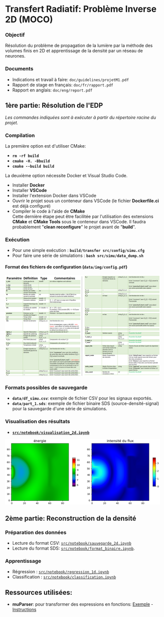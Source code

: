 # Transfert Radiatif: Problème Inverse 2D (MOCO)

### Objectif
Résolution du problème de propagation de la lumière par la méthode des volumes finis en 2D et apprentissage de la densité par un réseau de neurones.

### Documents
- Indications et travail à faire: `doc/guidelines/projetM1.pdf`  
- Rapport de stage en français: `doc/fr/rapport.pdf`  
- Rapport en anglais: `doc/eng/report.pdf`  

## __1ère partie: Résolution de l'EDP__    
_Les commandes indiquées sont à exécuter à partir du répertoire racine du projet._

### Compilation
La première option est d'utiliser CMake:   
- __`rm -rf build`__
- __`cmake -H. -Bbuild`__  
- __`cmake --build build`__  

La deuxième option nécessite Docker et Visual Studio Code.  
- Installer __Docker__  
- Installer __VSCode__  
- Installer l'extension Docker dans VSCode  
- Ouvrir le projet sous un conteneur dans VSCode (le fichier __Dockerfile.ci__ est déjà configuré)  
- Compiler le code à l'aide de __CMake__  
Cette dernière étape peut être facilitée par l'utilisation des extensions __CMake__ et __CMake Tools__ sous le conteneur dans VSCode. Il faudra probablement "__clean reconfigure__" le projet avant de "__build__".

### Exécution
- Pour une simple exécution : __`build/transfer src/config/simu.cfg`__ 
- Pour faire une série de simulations : __`bash src/simu/data_dump.sh`__ 

#### Format des fichiers de configuration (`data/img/config.pdf`)   

![Instructions for configuration](data/img/config.png)

### Formats possibles de sauvegarde
- __`data/df_simu.csv`__: exemple de fichier CSV pour les signaux exportés.
- __`data/part_1.sds`__: exemple de fichier binaire SDS (source-densité-signal) pour la sauvegarde d'une série de simulations.

### Visualisation des résultats
- [__`src/notebook/visualisation_2d.ipynb`__](https://github.com/desmond-rn/projet-inverse-2d/blob/master/src/notebook/visualisation_2d.ipynb)
  
![Quelques résultats](data/img/energie_flux.png)


## __2ème partie: Reconstruction de la densité__   
### Préparation des données  
- Lecture du format CSV: [`src/notebook/sauvegarde_2d.ipynb`](https://github.com/desmond-rn/projet-inverse-2d/blob/master/src/notebook/sauvegarde_2d.ipynb)
- Lecture du format SDS: [`src/notebook/format_binaire.ipynb`](https://github.com/desmond-rn/projet-inverse-2d/blob/master/src/notebook/format_binaire.ipynb).  

### Apprentissage  
- Régression : [`src/notebook/regression_1d.ipynb`](https://github.com/desmond-rn/projet-inverse-2d/blob/master/src/notebook/Regression.ipynb)  
- Classification : [`src/notebook/classification.ipynb`](https://github.com/desmond-rn/projet-inverse-2d/blob/master/src/notebook/Classification.ipynb)  

## Ressources utilisées:
- __muParser__: pour transformer des expressions en fonctions: [Exemple](https://beltoforion.de/article.php?a=muparser&s=idExample#idExample) - [Instructions](https://beltoforion.de/article.php?a=muparser&p=building)
